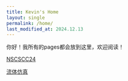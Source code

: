 ```yaml
---
title: Kevin's Home
layout: single
permalink: /home/
last_modified_at: 2024.12.13
---
```


你好！我所有的pages都会放到这里，欢迎阅读！

[NSCSCC24](../nscscc/)

[流体仿真](../fluidsim/)
